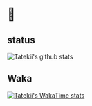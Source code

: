 # 👋
## status
![Tatekii's github stats](https://github-readme-stats.vercel.app/api?username=Tatekii&show_icons=true&theme=bear)

## Waka
[![Tatekii's WakaTime stats](https://github-readme-stats.vercel.app/api/wakatime?username=@Tatekii&compact=true)](https://github.com/anuraghazra/github-readme-stats)

